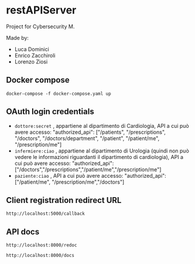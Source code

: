 # restAPIServer

Project for Cybersecurity M.

Made by:
- Luca Dominici
- Enrico Zacchiroli
- Lorenzo Ziosi

## Docker compose
`docker-compose -f docker-compose.yaml up`

## OAuth login credentials
- `dottore:secret` , appartiene al dipartimento di Cardiologia, API a cui può avere accesso:
"authorized_api": ["/patients", "/prescriptions", "/doctors", "/doctors/department", "/patient", "/patient/me", "/prescription/me"]
- `infermiere:ciao` , appartiene al dipartimento di Urologia (quindi non può vedere le informazioni riguardanti il dipartimento di cardiologia), API a cui può avere accesso:
"authorized_api": ["/doctors","/prescriptions","/patient/me","/prescription/me"]
- `paziente:ciao` , API a cui può avere accesso:
"authorized_api": ["/patient/me", "/prescription/me","/doctors"]

## Client registration redirect URL
`http://localhost:5000/callback`

## API docs
`http://localhost:8000/redoc`

`http://localhost:8000/docs`
